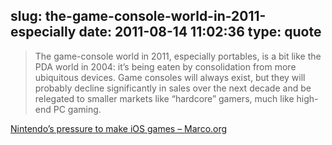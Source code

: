 slug: the-game-console-world-in-2011-especially
date: 2011-08-14 11:02:36
type: quote
---

> The game-console world in 2011, especially portables, is a bit like the PDA world in 2004: it’s being eaten by consolidation from more ubiquitous devices. Game consoles will always exist, but they will probably decline significantly in sales over the next decade and be relegated to smaller markets like “hardcore” gamers, much like high-end PC gaming.

[Nintendo’s pressure to make iOS games – Marco.org](http://www.marco.org/2011/08/14/nintendo-investors-want-iphone-ports)
